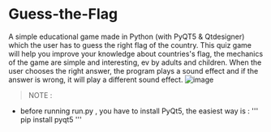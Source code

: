 # Guess-the-Flag
A simple educational game made in Python (with PyQT5 & Qtdesigner) which the user has to guess the right flag of the country.
This quiz game will help you improve your knowledge about countries's flag, the mechanics of the game are simple and interesting, ev by adults and children.
When the user chooses the right answer, the program plays a sound effect and if the answer is wrong, it will play a different sound effect. 
![image](https://user-images.githubusercontent.com/85114537/187549278-cbaf39b6-da9f-4e98-9dbd-0b4f13d53451.png)

>NOTE :
 - before running run.py , you have to install PyQt5, the easiest way is :
 '''
 pip install pyqt5
 '''

